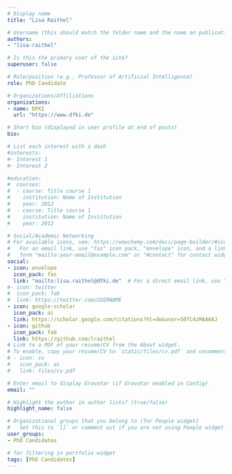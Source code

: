 ```yaml
---
# Display name
title: "Lisa Raithel"

# Username (this should match the folder name and the name on publications)
authors:
- "lisa-raithel"

# Is this the primary user of the site?
superuser: false

# Role/position (e.g., Professor of Artificial Intelligence)
role: PhD Candidate

# Organizations/Affiliations
organizations:
- name: DFKI
  url: "https://www.dfki.de"

# Short bio (displayed in user profile at end of posts)
bio:

# List each interest with a dash
#interests:
#- Interest 1
#- Interest 2

#education:
#  courses:
#  - course: Title course 1
#    institution: Name of Institution
#    year: 2012
#  - course: Title course 1
#    institution: Name of Institution
#    year: 2012

# Social/Academic Networking
# For available icons, see: https://wowchemy.com/docs/page-builder/#icons
#   For an email link, use "fas" icon pack, "envelope" icon, and a link in the
#   form "mailto:your-email@example.com" or "#contact" for contact widget.
social:
- icon: envelope
  icon_pack: fas
  link: "mailto:lisa.raithel@dfki.de"  # For a direct email link, use "mailto:test@example.org".
#- icon: twitter
#  icon_pack: fab
#  link: https://twitter.com/USERNAME
- icon: google-scholar
  icon_pack: ai
  link: https://scholar.google.com/citations?hl=de&user=S0TC4zMAAAAJ
- icon: github
  icon_pack: fab
  link: https://github.com/lraithel
# Link to a PDF of your resume/CV from the About widget.
# To enable, copy your resume/CV to `static/files/cv.pdf` and uncomment the lines below.
# - icon: cv
#   icon_pack: ai
#   link: files/cv.pdf

# Enter email to display Gravatar (if Gravatar enabled in Config)
email: ""

# Highlight the author in author lists? (true/false)
highlight_name: false

# Organizational groups that you belong to (for People widget)
#   Set this to `[]` or comment out if you are not using People widget.
user_groups:
- PhD Candidates

# for filtering in portfolio widget
tags: [PhD Candidates]
---
```

